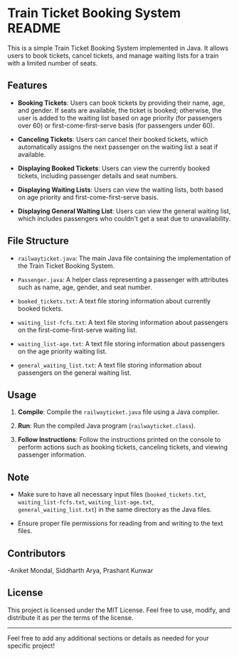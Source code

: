 # Train Ticket Booking System README

This is a simple Train Ticket Booking System implemented in Java. It allows users to book tickets, cancel tickets, and manage waiting lists for a train with a limited number of seats.

## Features

- **Booking Tickets**: Users can book tickets by providing their name, age, and gender. If seats are available, the ticket is booked; otherwise, the user is added to the waiting list based on age priority (for passengers over 60) or first-come-first-serve basis (for passengers under 60).
  
- **Canceling Tickets**: Users can cancel their booked tickets, which automatically assigns the next passenger on the waiting list a seat if available.

- **Displaying Booked Tickets**: Users can view the currently booked tickets, including passenger details and seat numbers.

- **Displaying Waiting Lists**: Users can view the waiting lists, both based on age priority and first-come-first-serve basis.

- **Displaying General Waiting List**: Users can view the general waiting list, which includes passengers who couldn't get a seat due to unavailability.

## File Structure

- `railwayticket.java`: The main Java file containing the implementation of the Train Ticket Booking System.
  
- `Passenger.java`: A helper class representing a passenger with attributes such as name, age, gender, and seat number.

- `booked_tickets.txt`: A text file storing information about currently booked tickets.

- `waiting_list-fcfs.txt`: A text file storing information about passengers on the first-come-first-serve waiting list.

- `waiting_list-age.txt`: A text file storing information about passengers on the age priority waiting list.

- `general_waiting_list.txt`: A text file storing information about passengers on the general waiting list.

## Usage

1. **Compile**: Compile the `railwayticket.java` file using a Java compiler.

2. **Run**: Run the compiled Java program (`railwayticket.class`).

3. **Follow Instructions**: Follow the instructions printed on the console to perform actions such as booking tickets, canceling tickets, and viewing passenger information.

## Note

- Make sure to have all necessary input files (`booked_tickets.txt`, `waiting_list-fcfs.txt`, `waiting_list-age.txt`, `general_waiting_list.txt`) in the same directory as the Java files.

- Ensure proper file permissions for reading from and writing to the text files.

## Contributors

-Aniket Mondal, 
Siddharth Arya,
Prashant Kunwar

## License

This project is licensed under the MIT License. Feel free to use, modify, and distribute it as per the terms of the license.

---
Feel free to add any additional sections or details as needed for your specific project!
